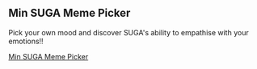 ## Min SUGA Meme Picker

Pick your own mood and discover SUGA's ability to empathise with your emotions!!

[Min SUGA Meme Picker](https://aditi002-holo.github.io/min-suga-meme-picker/)
